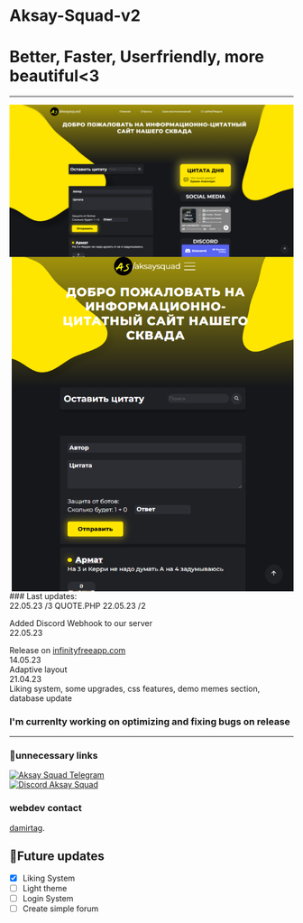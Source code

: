 # Aksay-Squad-v2
<h1>Better, Faster, Userfriendly, more beautiful<3</h1>
<hr />
<img align="center" title="borabora" alt="IMG" src="./images/view___aksaysquad.png" />
<img align="right" title="borabora" alt="IMG" width="500px" src="./images/view___aksaysquad__mobile.png" />
 ### Last updates: 
 <br />
 22.05.23 /3
 QUOTE.PHP
 22.05.23 /2
 
 Added Discord Webhook to our server
 <br />
22.05.23

Release on [infinityfreeapp.com](https://aksaysquad.infinityfreeapp.com/)
 <br />
14.05.23
 <br />
Adaptive layout
 <br />
21.04.23
 <br />
Liking system, some upgrades, css features, demo memes section, database update

### I'm currenlty working on optimizing and fixing bugs on release
<hr />
 
### 💩unnecessary links
[![Aksay Squad Telegram](https://img.shields.io/badge/Telegram-%40aksaysquad-yellowgreen)](https://t.me/aksaysquad) <br />
[![Discord Aksay Squad](https://img.shields.io/badge/Discord-aksaysquad.gg-blue)](https://discord.gg/NpbeqAe9tj)
 
### webdev contact
[damirtag](https://t.me/damirtag).

 ## 💯Future updates
- [x] Liking System
- [ ] Light theme
- [ ] Login System
- [ ] Create simple forum
